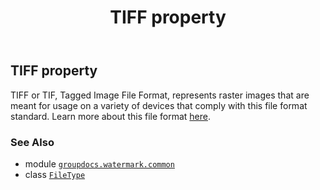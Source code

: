 ﻿---
title: TIFF property
second_title: GroupDocs.Watermark for Python via .NET API References
description: 
type: docs
url: /python-net/groupdocs.watermark.common/filetype/tiff/
is_root: false
weight: 410
---

## TIFF property


TIFF or TIF, Tagged Image File Format, represents raster images that are meant for usage on a variety
of devices that comply with this file format standard. Learn more about this file format
[here](https://wiki.fileformat.com/image/tiff/).

### See Also
* module [`groupdocs.watermark.common`](../../)
* class [`FileType`](/watermark/python-net/groupdocs.watermark.common/filetype)
